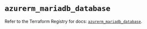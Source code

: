 # `azurerm_mariadb_database`

Refer to the Terraform Registry for docs: [`azurerm_mariadb_database`](https://registry.terraform.io/providers/hashicorp/azurerm/2.99.0/docs/resources/mariadb_database).
